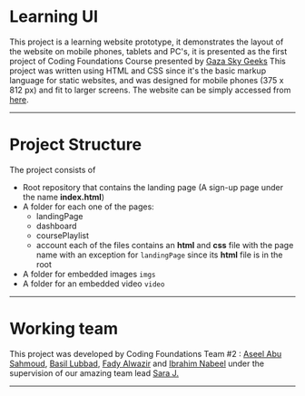 # Learning UI
This project is a learning website prototype, it demonstrates the layout of the website on mobile phones, tablets and PC's, it is presented as the first project of Coding Foundations Course presented by [Gaza Sky Geeks](https://https://github.com/gazaskygeeks)
    This project was written using HTML and CSS since it's the basic markup language for static websites, and was designed for mobile phones (375 x 812 px) and fit to larger screens.
    The website can be simply accessed from [here](https://).
<!-- github link here -->

---

# Project Structure
The project consists of 
- Root repository that contains the landing page (A sign-up page under the name **index.html**)
- A folder for each one of the pages:
  - landingPage
  - dashboard
  - coursePlaylist
  - account
  each of the files contains an **html** and **css**  file with the page name with an exception for `landingPage` since its **html** file is in the root
- A folder for embedded images `imgs` 
- A folder for an embedded video `video`
___
# Working team
This project was developed by Coding Foundations Team #2 : [Aseel Abu Sahmoud](https://https://github.com/AseelL), [Basil Lubbad](https://https://github.com/basillubbad), [Fady Alwazir](https://https://github.com/Fady-Alwazir) and [Ibrahim Nabeel](https://github.com/Ibrahimnabeel9) under the supervision of our amazing team lead [Sara J.](https://https://github.com/sara219)
___
